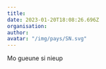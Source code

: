 ```yaml
---
title: 
date: 2023-01-20T18:08:26.696Z
organisation: 
author: 
avatar: "/img/pays/SN.svg"
---
```


Mo gueune si nieup